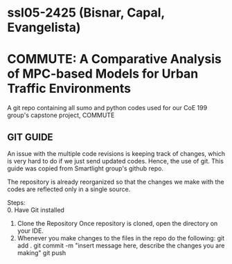 # ssl05-2425 (Bisnar, Capal, Evangelista)
# COMMUTE: A Comparative Analysis of MPC-based Models for Urban Traffic Environments
A git repo containing all sumo and python codes used for our CoE 199 group's capstone project, COMMUTE

## GIT GUIDE

An issue with the multiple code revisions is keeping track of changes, which is very hard to do if we just send updated codes. Hence, the use of git.
This guide was copied from Smartlight group's github repo.

The repository is already reorganized so that the changes we make with the codes are reflected only in a single source.

Steps: \
0. Have Git installed
1. Clone the Repository
    Once repository is cloned, open the directory on your IDE.
2. Whenever you make changes to the files in the repo do the following:
    git add .
    git commit -m "insert message here, describe the changes you are making"
    git push

